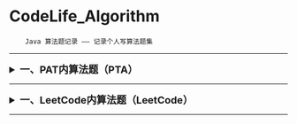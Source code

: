 # CodeLife_Algorithm

        Java 算法题记录 —— 记录个人写算法题集
---

<details>
<summary style="font-size: large"><b>一、PAT内算法题（PTA）</b></summary>

---

> <details>
>   <summary>1. PAT基础级题目（PAT_Basic Level_Practice）</summary>
>
> + Test1001 : *1001 害死人不偿命的(3n+1)猜想（）*
> + Test1002 : *1002 写出这个数（）*
> + Test1003 : *1003 我要通过！（）*
>   + Test1003_1 : *第一版本 - 15分版本*
>   + Test1003_2 : *第一版本 - 20分版本*
> + Test1004 : *1004 成绩排名*
> + Test1005 : *1005 继续(3n+1)猜想*
> + Test1006 : *1006 换个格式输出整数*
> + Test1007 : *1007 素数对猜想*
> + Test1011 : *1011 A+B 和 C*
>
> </details>

</details>

***

<details>
<summary style="font-size: large"><b>一、LeetCode内算法题（LeetCode）</b></summary>

---

> <details>
>   <summary>1. LeetCode简单级题目（Simple Level_Practice）</summary>
>
> + null
> </details>

> <details>
>   <summary>2. LeetCode中等级题目（Medium Level_Practice）</summary>
>
> + null
> </details>

> <details>
>   <summary>3. LeetCode困难等级题目（Difficult Level_Practice）</summary>
>
> + null
> </details>

</details>

***
